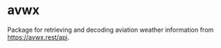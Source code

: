 # avwx

Package for retrieving and decoding aviation weather information from https://avwx.rest/api.

